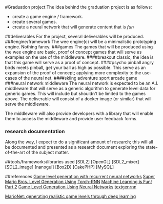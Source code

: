 #Graduation project
The idea behind the graduation project is as follows:
* create a game engine / framework.
* create several games.
* create a neural network that will generate content that is _fun_

##deliverables
For the project, several deliverables will be produced.
###engine/framework
The wee engine(c) will be a minimalistic prototyping engine. Nothing fancy.
###games
The games that will be produced using the wee engine are basic, proof of concept games that will serve as 
examples on the use of the middleware.
####breakout
classic, the idea is that this game will serve as a proof of concept.
####psycho pinball
angry birds meets pinball, get your ball as high as possible. This serve as an expansion of the proof of concept;
applying more complexity to the use-cases of the neural net.
####skiing adventure
sport arcade game
###neural network middleware
The neural network is expected to be an A.I. middleware that will serve as a generic algorithm
to generate level data for generic games. This will include but shouldn't be limited to the games above. The deliverable
will consist of a docker image (or similar) that will serve the middleware.

The middleware will also provide developers with a library that will enable them to access the middleware and 
provide user feedback forms.

### research documentation
Along the way, I expect to do a significant amount of research; this will all be documented and presented as
a research document exploring the state-of-the-art of the subject matter.

##tools/frameworks/libraries used
[SDL2]
[OpenGL]
[SDL2_mixer]
[SDL2_image]
[nanogui]
[Box2D]
[CakePHP]
[MySQL]

##references
[Game level generation with recurrent neural networks](https://esc.fnwi.uva.nl/thesis/centraal/files/f1727262514.pdf)
[Super Mario Bros. Level Generation Using Torch-RNN](https://medium.com/@justin_michaud/super-mario-bros-level-generation-using-torch-rnn-726ddea7e9b7)
[Machine Learning is Fun! Part 2](https://medium.com/@ageitgey/machine-learning-is-fun-part-2-a26a10b68df3)
[Game Level Generation Using Neural Networks](https://www.gamasutra.com/blogs/SeungbackShin/20180227/315017/Game_Level_Generation_Using_Neural_Networks.php)
[textgenrnn](https://github.com/minimaxir/textgenrnn)

[MarioNet: generating realistic game levels through deep learning](https://lib.ugent.be/fulltxt/RUG01/002/367/384/RUG01-002367384_2017_0001_AC.pdf)
